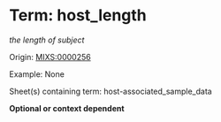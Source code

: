 # Term: host_length

*the length of subject*

Origin: [MIXS:0000256](https://w3id.org/mixs/0000256)

Example: None

Sheet(s) containing term: host-associated_sample_data

**Optional or context dependent**